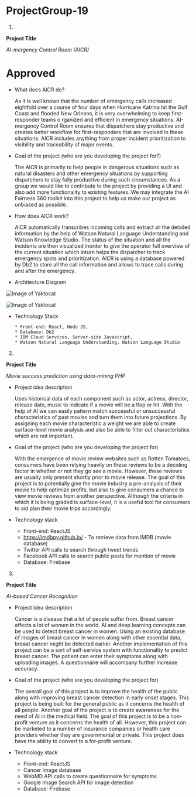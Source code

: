# ProjectGroup-19

1.
**Project Title**

  *AI-mergency Control Room (AICR)*
  # Approved
       
   * What does AICR do?

		As it is well known that the number of emergency calls increased eightfold 
		over a course of four days when Hurricane Katrina hit the Gulf Coast and
		flooded New Orleans, it is very overwhelming to keep first-responder teams o
		rganized and efficient in emergency situations. AI-mergency Control Room ensures
		that dispatchers stay productive and creates better workflow for first-responders 
		that are involved in these situations.  AICR includes anything from proper
		incident prioritization to visibility and traceability of major events.


   * Goal of the project (who are you developing the project for?)

		The AICR is primarily to help people in dangerous situations such as natural disasters
		and other emergency situations by supporting dispatchers to stay fully productive during
		such circumstances. As a group we would like to contribute to the project by providing a 
		UI and also add more functionality to existing features. We may integrate the AI Fairness 
		360 toolkit into this project to help us make our project as unbiased as possible.

   * How does AICR work?

        AICR automatically transcribes incoming calls and extract all the detailed information by
		the help of Watson Natural Language Understanding and Watson Knowledge Studio. The status
		of the situation and all the incidents are then visualized inorder to give the operator 
		full overview of the current situation which inturn helps the dispatcher to track emergency
		spots and prioritization. AICR is using a database powered by Db2 to store all the call 
		information and allows to trace calls during and after the emergency.

   * Architecture Diagram

   ![Image of Yaktocat](https://developer.ibm.com/developer/openprojects/ai-mergency/images/arch1.png)


   ![Image of Yaktocat](https://developer.ibm.com/developer/openprojects/ai-mergency/images/arch2.jpg)


  * Technology Stack
    
	    * Front-end: React, Node JS, 
        * Database: Db2
		* IBM Cloud Services, Server-side Javascript,
		* Watson Natural Language Understanding, Watson Language Studio







2.

**Project Title**

  *Movie success prediction using data-mining PHP*

   * Project idea description
	
		Uses historical data of each component such as actor, actress, director, release date,  music 
		to indicate if a movie will be a flop or hit.  With the help of AI we can easily pattern match 
		successful or unsuccessful characteristics of past movies and turn them into future projections.
		By assigning each movie characteristic a weight we are able to create surface-level movie analysis 
		and also be able to filter out characteristics which are not important.


   * Goal of the project (who are you developing the project for)

		With the emergence of movie review websites such as Rotten Tomatoes, consumers have been relying 
		heavily on these reviews to be a deciding factor in whether or not they go see a movie.  However, 
		these reviews are usually only present shortly prior to movie release.  The goal of this project 
		is to potentially give the movie industry a pre-analysis of their movie to help optimize profits, 
		but also to give consumers a chance to view movie reviews from another perspective.  Although the 
		criteria in which it is being graded is surface-level, it is a useful tool for consumers to aid plan
		their movie trips accordingly.


   * Technology stack

		* Front-end: ReactJS
		* https://imdbpy.github.io/ - To retrieve data from IMDB (movie database)
		* Twitter API calls to search through tweet trends
		* Facebook API calls to search public posts for mention of movie
		* Database: Firebase









3. 

**Project Title** 

  *AI-based Cancer Recognition*


   * Project idea description

		Cancer is a disease that a lot of people suffer from. Breast cancer affects a lot of 
		women in the world. AI and deep learning concepts can be used to detect breast cancer
		in women. Using an existing database of images of breast cancer in women along with other
		essential data, breast cancer might be detected earlier. Another implementation of this
		project can be a sort of self-service system with functionality to predict breast cancer. 
		The patient can enter their symptoms along with uploading images. A questionnaire will accompany 
		further increase accuracy.


   * Goal of the project (who are you developing the project for)

		The overall goal of this project is to improve the health of the public along with improving
		breast cancer detection in early onset stages. This project is being built for the general 
		public as it concerns the health of all people. Another goal of the project is to create awareness
		for the need of AI in the medical field. The goal of this project is to be a non-profit venture as 
		it concerns the health of all. However, this project can be marketed to a number of insurance companies
		or health care providers whether they are governmental or private. This project does have the ability
		to convert to a for-profit venture.

   * Technology stack

		* Front-end: ReactJS
		* Cancer Image database 
		* WebMD API calls to create questionnaire for symptoms
		* Google Image Search API for image detection
		* Database: Firebase

